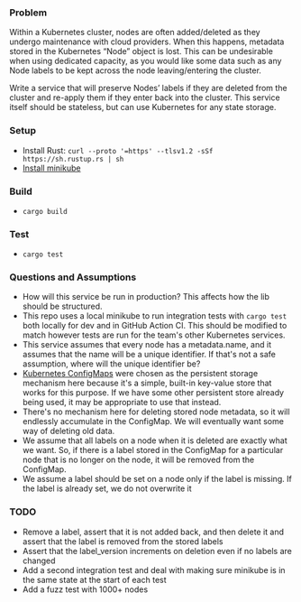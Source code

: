 ### Problem
Within a Kubernetes cluster, nodes are often added/deleted as they undergo maintenance with cloud providers. When this happens, metadata stored in the Kubernetes “Node” object is lost. This can be undesirable when using dedicated capacity, as you would like some data such as any Node labels to be kept across the node leaving/entering the cluster.

Write a service that will preserve Nodes’ labels if they are deleted from the cluster and re-apply them if they enter back into the cluster. This service itself should be stateless, but can use Kubernetes for any state storage.

### Setup
- Install Rust: `curl --proto '=https' --tlsv1.2 -sSf https://sh.rustup.rs | sh`
- [Install minikube](https://minikube.sigs.k8s.io/docs/start/)

### Build
- `cargo build`

### Test
- `cargo test`

### Questions and Assumptions
- How will this service be run in production? This affects how the lib should be structured.
- This repo uses a local minikube to run integration tests with `cargo test` both locally for dev and in GitHub Action CI. This should be modified to match however tests are run for the team's other Kubernetes services.
- This service assumes that every node has a metadata.name, and it assumes that the name will be a unique identifier. If that's not a safe assumption, where will the unique identifier be?
- [Kubernetes ConfigMaps](https://kubernetes.io/docs/concepts/configuration/configmap/) were chosen as the persistent storage mechanism here because it's a simple, built-in key-value store that works for this purpose. If we have some other persistent store already being used, it may be appropriate to use that instead.
- There's no mechanism here for deleting stored node metadata, so it will endlessly accumulate in the ConfigMap. We will eventually want some way of deleting old data.
- We assume that all labels on a node when it is deleted are exactly what we want. So, if there is a label stored in the ConfigMap for a particular node that is no longer on the node, it will be removed from the ConfigMap.
- We assume a label should be set on a node only if the label is missing. If the label is already set, we do not overwrite it

### TODO
- Remove a label, assert that it is not added back, and then delete it and assert that the label is removed from the stored labels
- Assert that the label_version increments on deletion even if no labels are changed
- Add a second integration test and deal with making sure minikube is in the same state at the start of each test
- Add a fuzz test with 1000+ nodes
